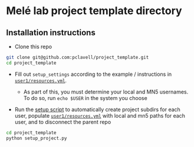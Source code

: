 # Melé lab project template directory


## Installation instructions

* Clone this repo

```bash
git clone git@github.com:pclavell/project_template.git
cd project_template
```

* Fill out `setup_settings` according to the example / instructions in [`user1/resources.yml`]('https://github.com/pclavell/project_template/blob/main/user1/resources/resources.yml').
  - As part of this, you must determine your local and MN5 usernames. To do so, run `echo $USER` in the system you choose


* Run the [setup script]('https://github.com/pclavell/project_template/blob/main/setup_project.py') to automatically create project subdirs for each user, populate [`user1/resources.yml`]('https://github.com/pclavell/project_template/blob/main/user1/resources/resources.yml') with local and mn5 paths for each user, and to disconnect the parent repo

```bash
cd project_template
python setup_project.py
```
